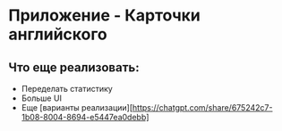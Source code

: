 # Приложение - Карточки английского

## Что еще реализовать:

- Переделать статистику
- Больше UI
- Еще [варианты реализации][https://chatgpt.com/share/675242c7-1b08-8004-8694-e5447ea0debb]
